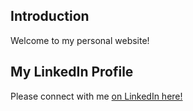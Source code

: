 ## Introduction 
Welcome to my personal website!

## My LinkedIn Profile
Please connect with me [on LinkedIn here!](https://www.linkedin.com/in/madeline-lee-jia-xin-515537151/)
